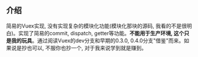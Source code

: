 ## 介绍

简易的Vuex实现, 没有实现复杂的模块化功能(模块化那块的源码, 我看的不是很明白)。实现了简易的commit, dispatch, getter等功能。**不能用于生产环境, 这个只是我的玩具**。通过阅读Vuex的dev分支和早期的0.3.0, 0.4.0分支"借鉴"而来。如果说是抄也可以, 不服你也抄一个, 对于我来说学到就是赚到。